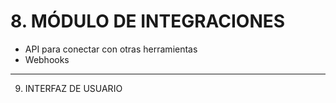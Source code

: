 
# 8. MÓDULO DE INTEGRACIONES
   - API para conectar con otras herramientas
   - Webhooks

---


9. INTERFAZ DE USUARIO
